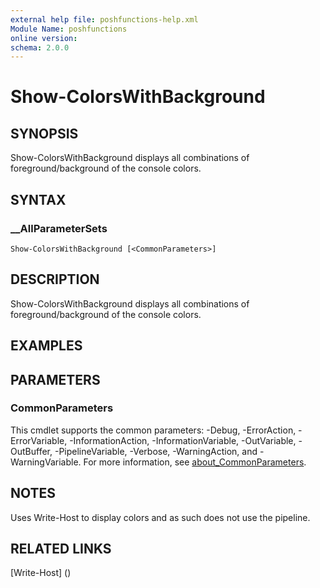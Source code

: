 ```yaml
---
external help file: poshfunctions-help.xml
Module Name: poshfunctions
online version: 
schema: 2.0.0
---
```


# Show-ColorsWithBackground

## SYNOPSIS

Show-ColorsWithBackground displays all combinations of foreground/background of the console colors.

## SYNTAX

### __AllParameterSets

```
Show-ColorsWithBackground [<CommonParameters>]
```

## DESCRIPTION

Show-ColorsWithBackground displays all combinations of foreground/background of the console colors.


## EXAMPLES


## PARAMETERS


### CommonParameters

This cmdlet supports the common parameters: -Debug, -ErrorAction, -ErrorVariable, -InformationAction, -InformationVariable, -OutVariable, -OutBuffer, -PipelineVariable, -Verbose, -WarningAction, and -WarningVariable. For more information, see [about_CommonParameters](http://go.microsoft.com/fwlink/?LinkID=113216).

## NOTES

Uses Write-Host to display colors and as such does not use the pipeline.


## RELATED LINKS

[Write-Host] ()

